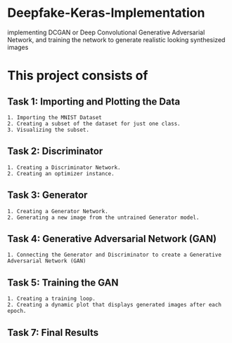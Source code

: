 # Deepfake-Keras-Implementation
implementing DCGAN or Deep Convolutional Generative Adversarial Network, and training the network to generate realistic looking synthesized images
# This project consists of
## Task 1: Importing and Plotting the Data
    1. Importing the MNIST Dataset
    2. Creating a subset of the dataset for just one class.
    3. Visualizing the subset.
## Task 2: Discriminator
    1. Creating a Discriminator Network.
    2. Creating an optimizer instance.
## Task 3: Generator
    1. Creating a Generator Network.
    2. Generating a new image from the untrained Generator model.
## Task 4: Generative Adversarial Network (GAN)
    1. Connecting the Generator and Discriminator to create a Generative Adversarial Network (GAN)
## Task 5: Training the GAN
    1. Creating a training loop.
    2. Creating a dynamic plot that displays generated images after each epoch.
## Task 7: Final Results
